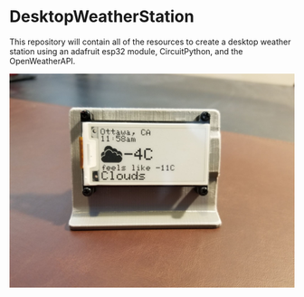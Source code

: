 # DesktopWeatherStation
This repository will contain all of the resources to create a desktop weather station using an adafruit esp32 module, CircuitPython, and the OpenWeatherAPI.


![](pics/front.jpg)
